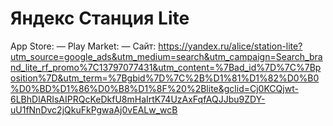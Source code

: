 # Яндекс Станция Lite

App Store: —
Play Market: —
Сайт: https://yandex.ru/alice/station-lite?utm_source=google_ads&utm_medium=search&utm_campaign=Search_brand_lite_rf_promo%7C13797077431&utm_content=%7Bad_id%7D%7C%7Bposition%7D&utm_term=%7Bgbid%7D%7C%2B%D1%81%D1%82%D0%B0%D0%BD%D1%86%D0%B8%D1%8F%20%2Blite&gclid=Cj0KCQjwt-6LBhDlARIsAIPRQcKeDkfU8mHaIrtK74UzAxFqfAQJJbu9ZDY-uU1fNnDvc2jQkuFkPgwaAj0vEALw_wcB